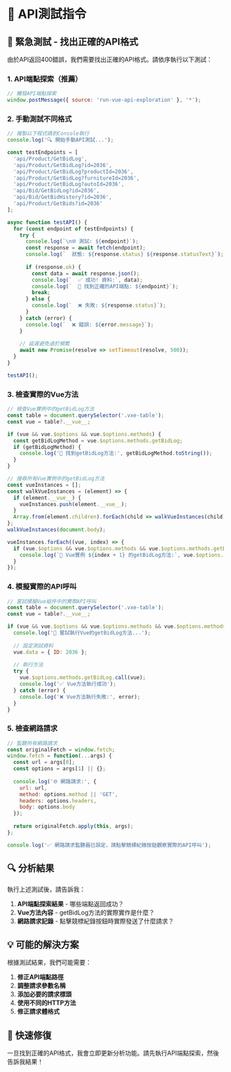 # 🔧 API測試指令

## 🚨 緊急測試 - 找出正確的API格式

由於API返回400錯誤，我們需要找出正確的API格式。請依序執行以下測試：

### 1. API端點探索（推薦）
```javascript
// 觸發API端點探索
window.postMessage({ source: 'run-vue-api-exploration' }, '*');
```

### 2. 手動測試不同格式
```javascript
// 複製以下程式碼到Console執行
console.log('🔍 開始手動API測試...');

const testEndpoints = [
  'api/Product/GetBidLog',
  'api/Product/GetBidLog?id=2036',
  'api/Product/GetBidLog?productId=2036',
  'api/Product/GetBidLog?furnitureId=2036',
  'api/Product/GetBidLog?autoId=2036',
  'api/Bid/GetBidLog?id=2036',
  'api/Bid/GetBidHistory?id=2036',
  'api/Product/GetBids?id=2036'
];

async function testAPI() {
  for (const endpoint of testEndpoints) {
    try {
      console.log(`\n🌐 測試: ${endpoint}`);
      const response = await fetch(endpoint);
      console.log(`  狀態: ${response.status} ${response.statusText}`);
      
      if (response.ok) {
        const data = await response.json();
        console.log(`  ✅ 成功! 資料:`, data);
        console.log(`  🎯 找到正確的API端點: ${endpoint}`);
        break;
      } else {
        console.log(`  ❌ 失敗: ${response.status}`);
      }
    } catch (error) {
      console.log(`  ❌ 錯誤: ${error.message}`);
    }
    
    // 延遲避免過於頻繁
    await new Promise(resolve => setTimeout(resolve, 500));
  }
}

testAPI();
```

### 3. 檢查實際的Vue方法
```javascript
// 檢查Vue實例中的getBidLog方法
const table = document.querySelector('.vxe-table');
const vue = table?.__vue__;

if (vue && vue.$options && vue.$options.methods) {
  const getBidLogMethod = vue.$options.methods.getBidLog;
  if (getBidLogMethod) {
    console.log('🎯 找到getBidLog方法:', getBidLogMethod.toString());
  }
}

// 搜尋所有Vue實例中的getBidLog方法
const vueInstances = [];
const walkVueInstances = (element) => {
  if (element.__vue__) {
    vueInstances.push(element.__vue__);
  }
  Array.from(element.children).forEach(child => walkVueInstances(child));
};
walkVueInstances(document.body);

vueInstances.forEach((vue, index) => {
  if (vue.$options && vue.$options.methods && vue.$options.methods.getBidLog) {
    console.log(`🎯 Vue實例 ${index + 1} 的getBidLog方法:`, vue.$options.methods.getBidLog.toString());
  }
});
```

### 4. 模擬實際的API呼叫
```javascript
// 嘗試模擬Vue組件中的實際API呼叫
const table = document.querySelector('.vxe-table');
const vue = table?.__vue__;

if (vue && vue.$options && vue.$options.methods && vue.$options.methods.getBidLog) {
  console.log('🎯 嘗試執行Vue的getBidLog方法...');
  
  // 設定測試資料
  vue.data = { ID: 2036 };
  
  // 執行方法
  try {
    vue.$options.methods.getBidLog.call(vue);
    console.log('✅ Vue方法執行成功');
  } catch (error) {
    console.log('❌ Vue方法執行失敗:', error);
  }
}
```

### 5. 檢查網路請求
```javascript
// 監聽所有網路請求
const originalFetch = window.fetch;
window.fetch = function(...args) {
  const url = args[0];
  const options = args[1] || {};
  
  console.log('🌐 網路請求:', {
    url: url,
    method: options.method || 'GET',
    headers: options.headers,
    body: options.body
  });
  
  return originalFetch.apply(this, args);
};

console.log('✅ 網路請求監聽器已設定，請點擊競標紀錄按鈕觀察實際的API呼叫');
```

## 🔍 分析結果

執行上述測試後，請告訴我：

1. **API端點探索結果** - 哪些端點返回成功？
2. **Vue方法內容** - getBidLog方法的實際實作是什麼？
3. **網路請求記錄** - 點擊競標紀錄按鈕時實際發送了什麼請求？

## 💡 可能的解決方案

根據測試結果，我們可能需要：

1. **修正API端點路徑**
2. **調整請求參數名稱**
3. **添加必要的請求標頭**
4. **使用不同的HTTP方法**
5. **修正請求體格式**

## 🚀 快速修復

一旦找到正確的API格式，我會立即更新分析功能。請先執行API端點探索，然後告訴我結果！ 